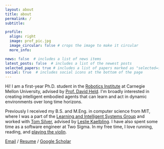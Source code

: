 ```yaml
---
layout: about
title: about
permalink: /
subtitle: 

profile:
  align: right
  image: prof_pic.jpg
  image_circular: false # crops the image to make it circular
  more_info: 

news: false  # includes a list of news items
latest_posts: false  # includes a list of the newest posts
selected_papers: true # includes a list of papers marked as "selected={true}"
social: true  # includes social icons at the bottom of the page
---
```


Hi! I am a first-year Ph.D. student in the [Robotics Institute](https://www.ri.cmu.edu/) at Carnegie Mellon University, advised by [Prof. David Held](https://davheld.github.io/). I'm broadly interested in creating intelligent embodied agents that can learn and act in dynamic environments over long time horizons.

Previously I received my B.S. and M.Eng. in computer science from MIT, where I was a part of the [Learning and Intelligent Systems Group](https://lis.csail.mit.edu/) and worked with [Tom Silver](https://web.mit.edu/tslvr/www/), advised by [Leslie Kaelbling](https://people.csail.mit.edu/lpk/). I have also spent some time as a software engineer at Two Sigma. In my free time, I love running, reading, and [playing the violin](https://youtube.com/playlist?list=PLfGQCSOIWa6aZhP9NAD1B9SD3kxlnOubD&si=L463BKtPUnQUh3A2).

[Email](mailto:amberli2@andrew.cmu.edu) / [Resume](https://amburger66.github.io/assets/pdf/Amber_Li_resume.pdf) / [Google Scholar](https://scholar.google.com/citations?hl=en&user=7KsLSG0AAAAJ)
